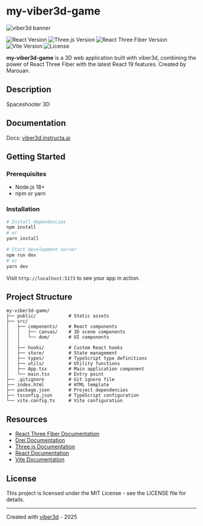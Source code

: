 # my-viber3d-game

![viber3d banner](/public/images/banner.png)

<p>
  <img src="https://img.shields.io/badge/React-19.0.0-blue?style=flat&colorA=18181B&colorB=28CF8D" alt="React Version">
  <img src="https://img.shields.io/badge/Three.js-0.173.0-green?style=flat&colorA=18181B&colorB=28CF8D" alt="Three.js Version">
  <img src="https://img.shields.io/badge/R3F-9.0.4-orange?style=flat&colorA=18181B&colorB=28CF8D" alt="React Three Fiber Version">
  <img src="https://img.shields.io/badge/Vite-6.2.0-purple?style=flat&colorA=18181B&colorB=28CF8D" alt="Vite Version">
  <img src="https://img.shields.io/badge/License-MIT-yellow?style=flat&colorA=18181B&colorB=28CF8D" alt="License">
</p>

**my-viber3d-game** is a 3D web application built with viber3d, combining the power of React Three Fiber with the latest React 19 features. Created by Marouan.

## Description

Spaceshooter 3D


## Documentation

Docs: [viber3d.instructa.ai](https://viber3d.instructa.ai/)

## Getting Started

### Prerequisites

- Node.js 18+ 
- npm or yarn

### Installation

```bash
# Install dependencies
npm install
# or
yarn install

# Start development server
npm run dev
# or
yarn dev
```

Visit `http://localhost:5173` to see your app in action.

## Project Structure

```
my-viber3d-game/
├── public/            # Static assets
├── src/
│   ├── components/    # React components
│   │   ├── canvas/    # 3D scene components
│   │   └── dom/       # UI components
│   │   
│   ├── hooks/         # Custom React hooks
│   ├── store/         # State management
│   ├── types/         # TypeScript type definitions
│   ├── utils/         # Utility functions
│   ├── App.tsx        # Main application component
│   └── main.tsx       # Entry point
├── .gitignore         # Git ignore file
├── index.html         # HTML template
├── package.json       # Project dependencies
├── tsconfig.json      # TypeScript configuration
└── vite.config.ts     # Vite configuration
```

## Resources

- [React Three Fiber Documentation](https://docs.pmnd.rs/react-three-fiber)
- [Drei Documentation](https://github.com/pmndrs/drei)
- [Three.js Documentation](https://threejs.org/docs/)
- [React Documentation](https://react.dev/)
- [Vite Documentation](https://vitejs.dev/guide/)

## License

This project is licensed under the MIT License - see the LICENSE file for details.

---

Created with [viber3d](https://github.com/regenrek/viber3d) - 2025